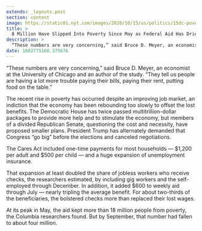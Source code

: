 ```yaml
--- 
extends: _layouts.post 
section: content 
image: https://static01.nyt.com/images/2020/10/15/us/politics/15dc-poverty-2/15dc-poverty-2-facebookJumbo.jpg 
title: > 
  8 Million Have Slipped Into Poverty Since May as Federal Aid Has Dried Up 
description: > 
  “These numbers are very concerning,” said Bruce D. Meyer, an economist at the University of Chicago and an author of the study.That expansion at least doubled the share of jobless workers who receive checks, the researchers estimated, by including gig workers and the self-employed through December.In addition, it added $600 to weekly aid through July — nearly tripling the average benefit.At its peak in May, the aid kept more than 18 million people from poverty, the Columbia researchers found.But by September, that number had fallen to about four million. 
date: 1602775168.375676 
--- 
```

“These numbers are very concerning,” said Bruce D. Meyer, an economist at the University of Chicago and an author of the study. “They tell us people are having a lot more trouble paying their bills, paying their rent, putting food on the table.”

The recent rise in poverty has occurred despite an improving job market, an indiction that the economy has been rebounding too slowly to offset the lost benefits. The Democratic House has twice passed multitrillion-dollar packages to provide more help and to stimulate the economy, but members of a divided Republican Senate, questioning the cost and necessity, have proposed smaller plans. President Trump has alternately demanded that Congress “go big” before the elections and canceled negotiations.

The Cares Act included one-time payments for most households — $1,200 per adult and $500 per child — and a huge expansion of unemployment insurance.

That expansion at least doubled the share of jobless workers who receive checks, the researchers estimated, by including gig workers and the self-employed through December. In addition, it added $600 to weekly aid through July — nearly tripling the average benefit. For about two-thirds of the beneficiaries, the bolstered checks more than replaced their lost wages.

At its peak in May, the aid kept more than 18 million people from poverty, the Columbia researchers found. But by September, that number had fallen to about four million.